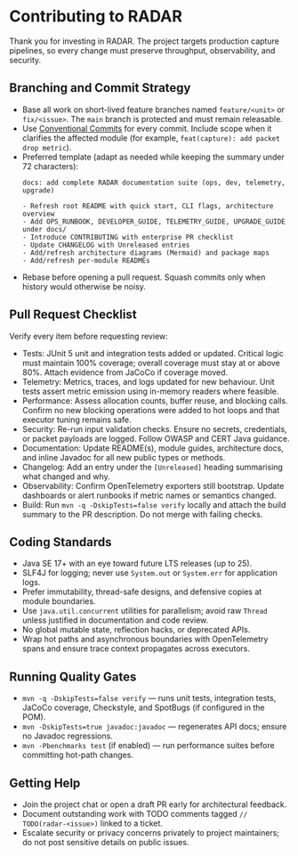 # Contributing to RADAR

Thank you for investing in RADAR. The project targets production capture pipelines, so every change must preserve throughput, observability, and security.

## Branching and Commit Strategy
- Base all work on short-lived feature branches named `feature/<unit>` or `fix/<issue>`. The `main` branch is protected and must remain releasable.
- Use [Conventional Commits](https://www.conventionalcommits.org/) for every commit. Include scope when it clarifies the affected module (for example, `feat(capture): add packet drop metric`).
- Preferred template (adapt as needed while keeping the summary under 72 characters):
  ```
  docs: add complete RADAR documentation suite (ops, dev, telemetry, upgrade)

  - Refresh root README with quick start, CLI flags, architecture overview
  - Add OPS_RUNBOOK, DEVELOPER_GUIDE, TELEMETRY_GUIDE, UPGRADE_GUIDE under docs/
  - Introduce CONTRIBUTING with enterprise PR checklist
  - Update CHANGELOG with Unreleased entries
  - Add/refresh architecture diagrams (Mermaid) and package maps
  - Add/refresh per-module READMEs
  ```
- Rebase before opening a pull request. Squash commits only when history would otherwise be noisy.

## Pull Request Checklist
Verify every item before requesting review:
- Tests: JUnit 5 unit and integration tests added or updated. Critical logic must maintain 100% coverage; overall coverage must stay at or above 80%. Attach evidence from JaCoCo if coverage moved.
- Telemetry: Metrics, traces, and logs updated for new behaviour. Unit tests assert metric emission using in-memory readers where feasible.
- Performance: Assess allocation counts, buffer reuse, and blocking calls. Confirm no new blocking operations were added to hot loops and that executor tuning remains safe.
- Security: Re-run input validation checks. Ensure no secrets, credentials, or packet payloads are logged. Follow OWASP and CERT Java guidance.
- Documentation: Update README(s), module guides, architecture docs, and inline Javadoc for all new public types or methods.
- Changelog: Add an entry under the `[Unreleased]` heading summarising what changed and why.
- Observability: Confirm OpenTelemetry exporters still bootstrap. Update dashboards or alert runbooks if metric names or semantics changed.
- Build: Run `mvn -q -DskipTests=false verify` locally and attach the build summary to the PR description. Do not merge with failing checks.

## Coding Standards
- Java SE 17+ with an eye toward future LTS releases (up to 25).
- SLF4J for logging; never use `System.out` or `System.err` for application logs.
- Prefer immutability, thread-safe designs, and defensive copies at module boundaries.
- Use `java.util.concurrent` utilities for parallelism; avoid raw `Thread` unless justified in documentation and code review.
- No global mutable state, reflection hacks, or deprecated APIs.
- Wrap hot paths and asynchronous boundaries with OpenTelemetry spans and ensure trace context propagates across executors.

## Running Quality Gates
- `mvn -q -DskipTests=false verify` — runs unit tests, integration tests, JaCoCo coverage, Checkstyle, and SpotBugs (if configured in the POM).
- `mvn -DskipTests=true javadoc:javadoc` — regenerates API docs; ensure no Javadoc regressions.
- `mvn -Pbenchmarks test` (if enabled) — run performance suites before committing hot-path changes.

## Getting Help
- Join the project chat or open a draft PR early for architectural feedback.
- Document outstanding work with TODO comments tagged `// TODO(radar-<issue>)` linked to a ticket.
- Escalate security or privacy concerns privately to project maintainers; do not post sensitive details on public issues.

